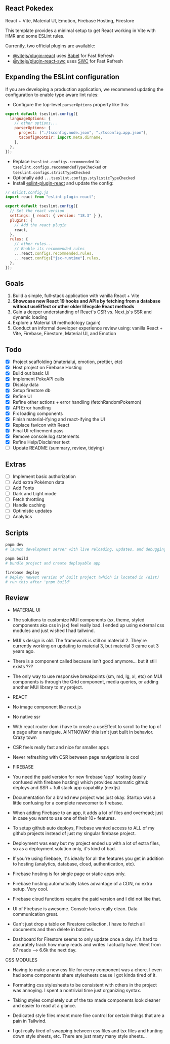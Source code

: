## React Pokedex

React + Vite, Material UI, Emotion, Firebase Hosting, Firestore

This template provides a minimal setup to get React working in Vite with HMR and some ESLint rules.

Currently, two official plugins are available:

- [@vitejs/plugin-react](https://github.com/vitejs/vite-plugin-react/blob/main/packages/plugin-react/README.md) uses [Babel](https://babeljs.io/) for Fast Refresh
- [@vitejs/plugin-react-swc](https://github.com/vitejs/vite-plugin-react-swc) uses [SWC](https://swc.rs/) for Fast Refresh

## Expanding the ESLint configuration

If you are developing a production application, we recommend updating the configuration to enable type aware lint rules:

- Configure the top-level `parserOptions` property like this:

```js
export default tseslint.config({
  languageOptions: {
    // other options...
    parserOptions: {
      project: ["./tsconfig.node.json", "./tsconfig.app.json"],
      tsconfigRootDir: import.meta.dirname,
    },
  },
});
```

- Replace `tseslint.configs.recommended` to `tseslint.configs.recommendedTypeChecked` or `tseslint.configs.strictTypeChecked`
- Optionally add `...tseslint.configs.stylisticTypeChecked`
- Install [eslint-plugin-react](https://github.com/jsx-eslint/eslint-plugin-react) and update the config:

```js
// eslint.config.js
import react from "eslint-plugin-react";

export default tseslint.config({
  // Set the react version
  settings: { react: { version: "18.3" } },
  plugins: {
    // Add the react plugin
    react,
  },
  rules: {
    // other rules...
    // Enable its recommended rules
    ...react.configs.recommended.rules,
    ...react.configs["jsx-runtime"].rules,
  },
});
```

## Goals

1. Build a simple, full-stack application with vanilla React + Vite
2. **Showcase new React 19 hooks and APIs by fetching from a database without useEffect or other older lifecycle React methods**
3. Gain a deeper understanding of React's CSR vs. Next.js's SSR and dynamic loading
4. Explore a Material UI methodology (again)
5. Conduct an informal developer experience review using: vanilla React + Vite, Firebase, Firestore, Material UI, and Emotion

## Todo

- [x] Project scaffolding (materialui, emotion, prettier, etc)
- [x] Host project on Firebase Hosting
- [x] Build out basic UI
- [x] Implement PokeAPI calls
- [x] Display data
- [x] Setup firestore db
- [x] Refine UI
- [x] Refine other actions + error handling (fetchRandomPokemon)
- [x] API Error handling
- [x] Fix loading components
- [x] Finish material-ifying and react-ifying the UI
- [x] Replace favicon with React
- [x] Final UI refinement pass
- [x] Remove console.log statements
- [x] Refine Help/Disclaimer text
- [ ] Update README (summary, review, tidying)

## Extras

- [ ] Implement basic authorization
- [ ] Add extra Pokémon data
- [ ] Add Fonts
- [ ] Dark and Light mode
- [ ] Fetch throttling
- [ ] Handle caching
- [ ] Optimistic updates
- [ ] Analytics

## Scripts

```bash
pnpm dev
# launch development server with live reloading, updates, and debugging.

pnpm build
# bundle project and create deployable app

firebase deploy
# Deploy newest version of built project (which is located in /dist)
# run this after 'pnpm build'
```

## Review

- MATERIAL UI
- The solutions to customize MUI components (sx, theme, styled components aka css in jsx) feel really bad. I ended up using external css modules and just wished I had tailwind.

- MUI's design is old. The framework is still on material 2. They're currently working on updating to material 3, but material 3 came out 3 years ago.

- There is a component called <grid2> because <grid> isn't good anymore... but it still exists ???

- The only way to use responsive breakpoints (sm, md, lg, xl, etc) on MUI components is through the Grid component, media queries, or adding another MUI library to my project.

- REACT
- No image component like next.js

- No native ssr

- With react router dom i have to create a useEffect to scroll to the top of a page after a navigate. AINTNOWAY this isn't just built in behavior. Crazy town

- CSR feels really fast and nice for smaller apps

- Never refreshing with CSR between page navigations is cool

- FIREBASE
- You need the paid version for new firebase 'app' hosting (easily confused with firebase hosting) which provides automatic github deploys and SSR + full stack app capability (nextjs)

- Documentation for a brand new project was just okay. Startup was a little confusing for a complete newcomer to firebase.

- When adding Firebase to an app, it adds a lot of files and overhead; just in case you want to use one of their 10+ features.

- To setup github auto deploys, Firebase wanted access to ALL of my github projects instead of just my singular firebase project.

- Deployment was easy but my project ended up with a lot of extra files, so as a deployment solution only, it's kind of bad.

- If you're using firebase, it's ideally for all the features you get in addition to hosting (analytics, database, cloud, authentication, etc).

- Firebase hosting is for single page or static apps only.

- Firebase hosting automatically takes advantage of a CDN, no extra setup. Very cool.

- Firebase cloud functions require the paid version and I did not like that.

- UI of Firebase is awesome. Console looks really clean. Data communication great.

- Can't just drop a table on Firestore collection. I have to fetch all documents and then delete in batches.

- Dashboard for Firestore seems to only update once a day. It's hard to accurately track how many reads and writes I actually have. Went from 97 reads --> 6.6k the next day.

CSS MODULES

- Having to make a new css file for every component was a chore. I even had some components share stylesheets cause I got kinda tired of it.

- Formatting css stylesheets to be consistent with others in the project was annoying. I spent a nontrivial time just organizing syntax.

- Taking styles completely out of the tsx made components look cleaner and easier to read at a glance.

- Dedicated style files meant more fine control for certain things that are a pain in Tailwind.

- I got really tired of swapping between css files and tsx files and hunting down style sheets, etc. There are just many many style sheets...
